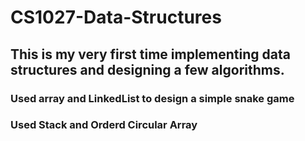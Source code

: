 # CS1027-Data-Structures
## This is my very first time implementing data structures and designing a few algorithms.
### Used array and LinkedList to design a simple snake game
### Used Stack and Orderd Circular Array
